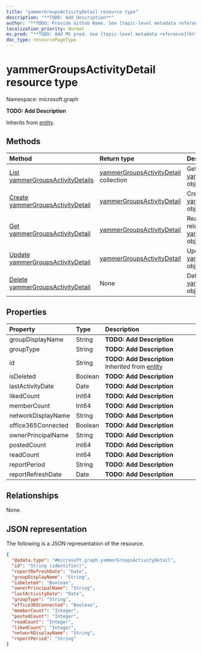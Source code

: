 ```yaml
---
title: "yammerGroupsActivityDetail resource type"
description: "**TODO: Add Description**"
author: "**TODO: Provide Github Name. See [topic-level metadata reference](https://msgo.azurewebsites.net/add/document/guidelines/metadata.html#topic-level-metadata)**"
localization_priority: Normal
ms.prod: "**TODO: Add MS prod. See [topic-level metadata reference](https://msgo.azurewebsites.net/add/document/guidelines/metadata.html#topic-level-metadata)**"
doc_type: resourcePageType
---
```


# yammerGroupsActivityDetail resource type

Namespace: microsoft.graph

**TODO: Add Description**


Inherits from [entity](../resources/entity.md).

## Methods
|Method|Return type|Description|
|:---|:---|:---|
|[List yammerGroupsActivityDetails](../api/yammergroupsactivitydetail-list.md)|[yammerGroupsActivityDetail](../resources/yammergroupsactivitydetail.md) collection|Get a list of the [yammerGroupsActivityDetail](../resources/yammergroupsactivitydetail.md) objects and their properties.|
|[Create yammerGroupsActivityDetail](../api/yammergroupsactivitydetail-create.md)|[yammerGroupsActivityDetail](../resources/yammergroupsactivitydetail.md)|Create a new [yammerGroupsActivityDetail](../resources/yammergroupsactivitydetail.md) object.|
|[Get yammerGroupsActivityDetail](../api/yammergroupsactivitydetail-get.md)|[yammerGroupsActivityDetail](../resources/yammergroupsactivitydetail.md)|Read the properties and relationships of a [yammerGroupsActivityDetail](../resources/yammergroupsactivitydetail.md) object.|
|[Update yammerGroupsActivityDetail](../api/yammergroupsactivitydetail-update.md)|[yammerGroupsActivityDetail](../resources/yammergroupsactivitydetail.md)|Update the properties of a [yammerGroupsActivityDetail](../resources/yammergroupsactivitydetail.md) object.|
|[Delete yammerGroupsActivityDetail](../api/yammergroupsactivitydetail-delete.md)|None|Deletes a [yammerGroupsActivityDetail](../resources/yammergroupsactivitydetail.md) object.|

## Properties
|Property|Type|Description|
|:---|:---|:---|
|groupDisplayName|String|**TODO: Add Description**|
|groupType|String|**TODO: Add Description**|
|id|String|**TODO: Add Description** Inherited from [entity](../resources/entity.md)|
|isDeleted|Boolean|**TODO: Add Description**|
|lastActivityDate|Date|**TODO: Add Description**|
|likedCount|Int64|**TODO: Add Description**|
|memberCount|Int64|**TODO: Add Description**|
|networkDisplayName|String|**TODO: Add Description**|
|office365Connected|Boolean|**TODO: Add Description**|
|ownerPrincipalName|String|**TODO: Add Description**|
|postedCount|Int64|**TODO: Add Description**|
|readCount|Int64|**TODO: Add Description**|
|reportPeriod|String|**TODO: Add Description**|
|reportRefreshDate|Date|**TODO: Add Description**|

## Relationships
None.

## JSON representation
The following is a JSON representation of the resource.
<!-- {
  "blockType": "resource",
  "keyProperty": "id",
  "@odata.type": "microsoft.graph.yammerGroupsActivityDetail",
  "baseType": "microsoft.graph.entity",
  "openType": false
}
-->
``` json
{
  "@odata.type": "#microsoft.graph.yammerGroupsActivityDetail",
  "id": "String (identifier)",
  "reportRefreshDate": "Date",
  "groupDisplayName": "String",
  "isDeleted": "Boolean",
  "ownerPrincipalName": "String",
  "lastActivityDate": "Date",
  "groupType": "String",
  "office365Connected": "Boolean",
  "memberCount": "Integer",
  "postedCount": "Integer",
  "readCount": "Integer",
  "likedCount": "Integer",
  "networkDisplayName": "String",
  "reportPeriod": "String"
}
```

